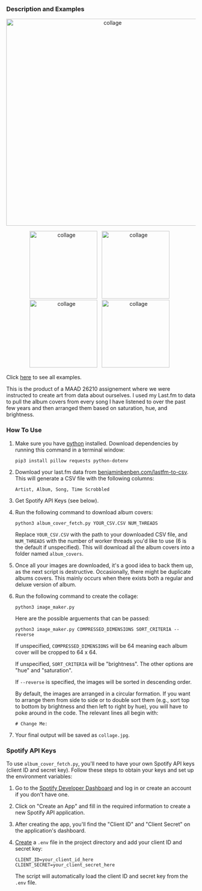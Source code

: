 ### Description and Examples

<p align="center">
  <img src="default.jpg" alt="collage" width="550">
</p>

<p align="center">
  <img src="more_examples/hue_then_brightness.jpg" alt="collage" width="180">&nbsp;&nbsp; 
  <img src="more_examples/hue_reversed.jpg" alt="collage" width="180">&nbsp;&nbsp; 
  <img src="more_examples/brightness_then_saturation.jpg" alt="collage" width="180">&nbsp;&nbsp; 
  <img src="more_examples/saturation_then_hue.jpg" alt="collage" width="180">&nbsp;&nbsp; 
</p>

Click [here](/more_examples/ALL_EXAMPLES.md) to see all examples.

This is the product of a MAAD 26210 assignement where we were instructed to create art from data about ourselves. I used my Last.fm to data to pull the album covers from every song I have listened to over the past few years and then arranged them based on saturation, hue, and brightness.

### How To Use 

1.  Make sure you have [python](https://www.python.org/downloads/) installed. Download dependencies by running this command in a terminal window:

        pip3 install pillow requests python-dotenv

2.  Download your last.fm data from [benjaminbenben.com/lastfm-to-csv](https://benjaminbenben.com/lastfm-to-csv/). This will generate a CSV file with the following columns:

        Artist, Album, Song, Time Scrobbled 

3.  Get Spotify API Keys (see below).

4.  Run the following command to download album covers:

        python3 album_cover_fetch.py YOUR_CSV.CSV NUM_THREADS

    Replace `YOUR_CSV.CSV` with the path to your downloaded CSV file, and `NUM_THREADS` with the number of worker threads you'd like to use (6 is the default if unspecified). This will download all the album covers into a folder named `album_covers`.

4.  Once all your images are downloaded, it's a good idea to back them up, as the next script is destructive. Occasionally, there might be duplicate albums covers. This mainly occurs when there exists both a regular and deluxe version of album.

5.  Run the following command to create the collage:

        python3 image_maker.py

    Here are the possible arguements that can be passed:

        python3 image_maker.py COMPRESSED_DIMENSIONS SORT_CRITERIA --reverse

    If unspecified, `COMPRESSED_DIMENSIONS` will be 64 meaning each album cover will be cropped to 64 x 64.

    If unspecified, `SORT_CRITERIA` will be "brightness". The other options are "hue" and "saturation".

    If `--reverse` is specified, the images will be sorted in descending order.

    By default, the images are arranged in a circular formation. If you want to arrange them from side to side or to double sort them (e.g., sort top to bottom by brightness and then left to right by hue), you will have to poke around in the code. The relevant lines all begin with:

        # Change Me:

6.  Your final output will be saved as `collage.jpg`.

### Spotify API Keys

To use `album_cover_fetch.py`, you'll need to have your own Spotify API keys (client ID and secret key). Follow these steps to obtain your keys and set up the environment variables:

1.  Go to the [Spotify Developer Dashboard](https://developer.spotify.com/dashboard/applications) and log in or create an account if you don't have one.

2.  Click on "Create an App" and fill in the required information to create a new Spotify API application.

3.  After creating the app, you'll find the "Client ID" and "Client Secret" on the application's dashboard.

4.  [Create](https://stackoverflow.com/questions/55131104/how-to-create-environment-variable-file-with-touch-env-for-configuration-in#:~:text=If%20you%20have%20a%20Unix,env%20to%20hold%20configuration%20information) a `.env` file in the project directory and add your client ID and secret key:

        CLIENT_ID=your_client_id_here
        CLIENT_SECRET=your_client_secret_here

    The script will automatically load the client ID and secret key from the `.env` file.

